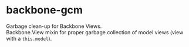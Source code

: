 backbone-gcm
=================

Garbage clean-up for Backbone Views.   
Backbone.View mixin for proper garbage collection of model views (view with a `this.model`).